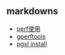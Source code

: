 markdowns
---------

- [perf使用](/perf.md)
- [gperftools](/gperftools.md)
- [pgxl install](/posgres-xl-install.md)
